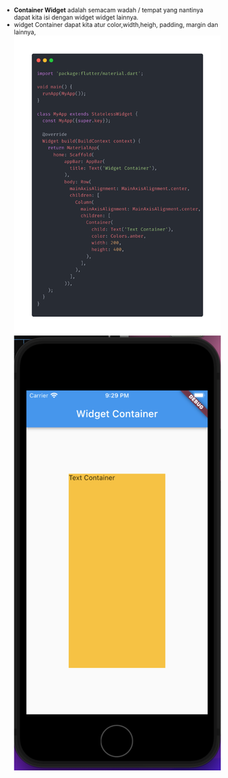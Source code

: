 - **Container Widget** adalah semacam wadah / tempat yang nantinya dapat kita isi dengan widget widget lainnya.
- widget Container dapat kita atur color,width,heigh, padding, margin dan lainnya,
  ![The Container](images/container.png)
  ![The Container Preview](images/container_preview.png)
